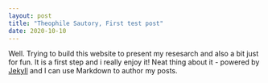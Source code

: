 ```yaml
---
layout: post
title: "Theophile Sautory, First test post"
date: 2020-10-10
---
```


Well. Trying to build this website to present my resesarch and also a bit just for fun.
It is a first step and i really enjoy it! Neat thing about it - powered by [Jekyll](http://jekyllrb.com) 
and I can use Markdown to author my posts.
